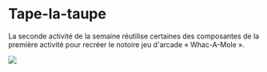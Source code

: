 # Tape-la-taupe

La seconde activité de la semaine réutilise certaines des composantes de la première activité pour recréer le notoire jeu d'arcade « Whac-A-Mole ».

![](démo.gif)